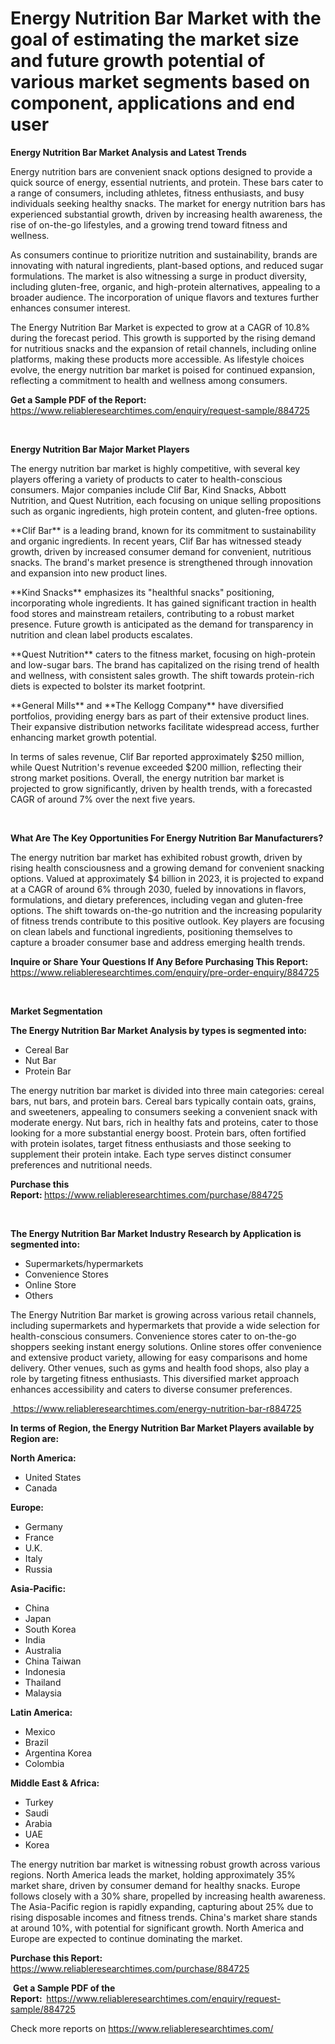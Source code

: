 <p><h1>Energy Nutrition Bar Market with the goal of estimating the market size and future growth potential of various market segments based on component, applications and end user</h1></p><p><strong>Energy Nutrition Bar Market Analysis and Latest Trends</strong></p>
<p><p>Energy nutrition bars are convenient snack options designed to provide a quick source of energy, essential nutrients, and protein. These bars cater to a range of consumers, including athletes, fitness enthusiasts, and busy individuals seeking healthy snacks. The market for energy nutrition bars has experienced substantial growth, driven by increasing health awareness, the rise of on-the-go lifestyles, and a growing trend toward fitness and wellness.</p><p>As consumers continue to prioritize nutrition and sustainability, brands are innovating with natural ingredients, plant-based options, and reduced sugar formulations. The market is also witnessing a surge in product diversity, including gluten-free, organic, and high-protein alternatives, appealing to a broader audience. The incorporation of unique flavors and textures further enhances consumer interest.</p><p>The Energy Nutrition Bar Market is expected to grow at a CAGR of 10.8% during the forecast period. This growth is supported by the rising demand for nutritious snacks and the expansion of retail channels, including online platforms, making these products more accessible. As lifestyle choices evolve, the energy nutrition bar market is poised for continued expansion, reflecting a commitment to health and wellness among consumers.</p></p>
<p><strong>Get a Sample PDF of the Report:&nbsp;</strong> <a href="https://www.reliableresearchtimes.com/enquiry/request-sample/884725?utm_campaign=3054&utm_medium=2&utm_source=Github&utm_content=ia&utm_term=07042025&utm_id=energy-nutrition-bar">https://www.reliableresearchtimes.com/enquiry/request-sample/884725</a></p>
<p>&nbsp;</p>
<p><strong>Energy Nutrition Bar Major Market Players</strong></p>
<p><p>The energy nutrition bar market is highly competitive, with several key players offering a variety of products to cater to health-conscious consumers. Major companies include Clif Bar, Kind Snacks, Abbott Nutrition, and Quest Nutrition, each focusing on unique selling propositions such as organic ingredients, high protein content, and gluten-free options.</p><p>**Clif Bar** is a leading brand, known for its commitment to sustainability and organic ingredients. In recent years, Clif Bar has witnessed steady growth, driven by increased consumer demand for convenient, nutritious snacks. The brand's market presence is strengthened through innovation and expansion into new product lines.</p><p>**Kind Snacks** emphasizes its "healthful snacks" positioning, incorporating whole ingredients. It has gained significant traction in health food stores and mainstream retailers, contributing to a robust market presence. Future growth is anticipated as the demand for transparency in nutrition and clean label products escalates.</p><p>**Quest Nutrition** caters to the fitness market, focusing on high-protein and low-sugar bars. The brand has capitalized on the rising trend of health and wellness, with consistent sales growth. The shift towards protein-rich diets is expected to bolster its market footprint.</p><p>**General Mills** and **The Kellogg Company** have diversified portfolios, providing energy bars as part of their extensive product lines. Their expansive distribution networks facilitate widespread access, further enhancing market growth potential.</p><p>In terms of sales revenue, Clif Bar reported approximately $250 million, while Quest Nutrition's revenue exceeded $200 million, reflecting their strong market positions. Overall, the energy nutrition bar market is projected to grow significantly, driven by health trends, with a forecasted CAGR of around 7% over the next five years.</p></p>
<p>&nbsp;</p>
<p><strong>What Are The Key Opportunities For Energy Nutrition Bar Manufacturers?</strong></p>
<p><p>The energy nutrition bar market has exhibited robust growth, driven by rising health consciousness and a growing demand for convenient snacking options. Valued at approximately $4 billion in 2023, it is projected to expand at a CAGR of around 6% through 2030, fueled by innovations in flavors, formulations, and dietary preferences, including vegan and gluten-free options. The shift towards on-the-go nutrition and the increasing popularity of fitness trends contribute to this positive outlook. Key players are focusing on clean labels and functional ingredients, positioning themselves to capture a broader consumer base and address emerging health trends.</p></p>
<p><strong>Inquire or Share Your Questions If Any Before Purchasing This Report:</strong> <a href="https://www.reliableresearchtimes.com/enquiry/pre-order-enquiry/884725?utm_campaign=3054&utm_medium=2&utm_source=Github&utm_content=ia&utm_term=07042025&utm_id=energy-nutrition-bar">https://www.reliableresearchtimes.com/enquiry/pre-order-enquiry/884725</a></p>
<p>&nbsp;</p>
<p><strong>Market Segmentation</strong></p>
<p><strong>The Energy Nutrition Bar Market Analysis by types is segmented into:</strong></p>
<p><ul><li>Cereal Bar</li><li>Nut Bar</li><li>Protein Bar</li></ul></p>
<p><p>The energy nutrition bar market is divided into three main categories: cereal bars, nut bars, and protein bars. Cereal bars typically contain oats, grains, and sweeteners, appealing to consumers seeking a convenient snack with moderate energy. Nut bars, rich in healthy fats and proteins, cater to those looking for a more substantial energy boost. Protein bars, often fortified with protein isolates, target fitness enthusiasts and those seeking to supplement their protein intake. Each type serves distinct consumer preferences and nutritional needs.</p></p>
<p><strong>Purchase this Report:&nbsp;</strong><a href="https://www.reliableresearchtimes.com/purchase/884725?utm_campaign=3054&utm_medium=2&utm_source=Github&utm_content=ia&utm_term=07042025&utm_id=energy-nutrition-bar">https://www.reliableresearchtimes.com/purchase/884725</a></p>
<p>&nbsp;</p>
<p><strong>The Energy Nutrition Bar Market Industry Research by Application is segmented into:</strong></p>
<p><ul><li>Supermarkets/hypermarkets</li><li>Convenience Stores</li><li>Online Store</li><li>Others</li></ul></p>
<p><p>The Energy Nutrition Bar market is growing across various retail channels, including supermarkets and hypermarkets that provide a wide selection for health-conscious consumers. Convenience stores cater to on-the-go shoppers seeking instant energy solutions. Online stores offer convenience and extensive product variety, allowing for easy comparisons and home delivery. Other venues, such as gyms and health food shops, also play a role by targeting fitness enthusiasts. This diversified market approach enhances accessibility and caters to diverse consumer preferences.</p></p>
<p><a href="https://www.reliableresearchtimes.com/energy-nutrition-bar-r884725?utm_campaign=3054&utm_medium=2&utm_source=Github&utm_content=ia&utm_term=07042025&utm_id=energy-nutrition-bar">&nbsp;https://www.reliableresearchtimes.com/energy-nutrition-bar-r884725</a></p>
<p><strong>In terms of Region, the Energy Nutrition Bar Market Players available by Region are:</strong></p>
<p>
    <p> <strong> North America: </strong>
        <ul>
            <li>United States</li>
            <li>Canada</li>
        </ul>
        </p> 
    <p> <strong> Europe: </strong>
        <ul>
            <li>Germany</li>
            <li>France</li>
            <li>U.K.</li>
            <li>Italy</li>
            <li>Russia</li>
        </ul>
        </p> 
    <p> <strong> Asia-Pacific: </strong>
        <ul>
            <li>China</li>
            <li>Japan</li>
            <li>South Korea</li>
            <li>India</li>
            <li>Australia</li>
            <li>China Taiwan</li>
            <li>Indonesia</li>
            <li>Thailand</li>
            <li>Malaysia</li>
        </ul>
        </p> 
    <p> <strong> Latin America: </strong>
        <ul>
            <li>Mexico</li>
            <li>Brazil</li>
            <li>Argentina Korea</li>
            <li>Colombia</li>
        </ul>
        </p> 
    <p> <strong> Middle East & Africa: </strong>
        <ul>
            <li>Turkey</li>
            <li>Saudi</li>
            <li>Arabia</li>
            <li>UAE</li>
            <li>Korea</li>
        </ul>
    </p>
    </p>
<p><p>The energy nutrition bar market is witnessing robust growth across various regions. North America leads the market, holding approximately 35% market share, driven by consumer demand for healthy snacks. Europe follows closely with a 30% share, propelled by increasing health awareness. The Asia-Pacific region is rapidly expanding, capturing about 25% due to rising disposable incomes and fitness trends. China's market share stands at around 10%, with potential for significant growth. North America and Europe are expected to continue dominating the market.</p></p>
<p><strong>Purchase this Report: </strong><a href="https://www.reliableresearchtimes.com/purchase/884725?utm_campaign=3054&utm_medium=2&utm_source=Github&utm_content=ia&utm_term=07042025&utm_id=energy-nutrition-bar">https://www.reliableresearchtimes.com/purchase/884725</a></p>
<p>&nbsp;<strong>Get a Sample PDF of the Report:&nbsp;&nbsp;</strong><a href="https://www.reliableresearchtimes.com/enquiry/request-sample/884725?utm_campaign=3054&utm_medium=2&utm_source=Github&utm_content=ia&utm_term=07042025&utm_id=energy-nutrition-bar">https://www.reliableresearchtimes.com/enquiry/request-sample/884725</a></p>
<p><strong></strong></p>
<p>Check more reports on <a href="https://www.reliableresearchtimes.com/?utm_campaign=3054&utm_medium=2&utm_source=Github&utm_content=ia&utm_term=07042025&utm_id=energy-nutrition-bar">https://www.reliableresearchtimes.com/</a></p>